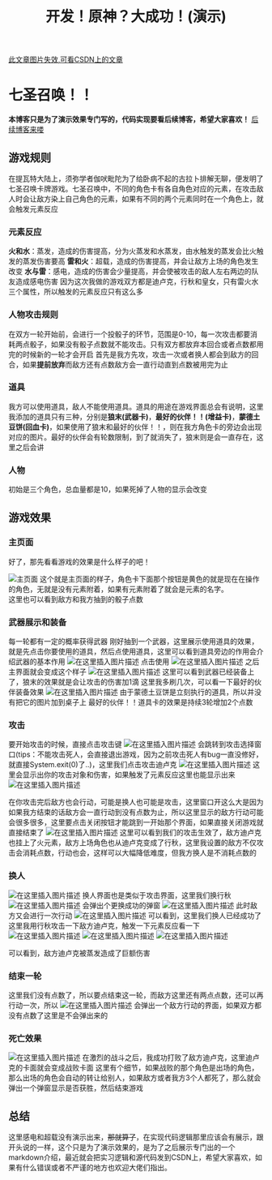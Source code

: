 ﻿---
title: 开发！原神？大成功！(演示)
toc: true
date: 
cover: /img/明日方舟小人4.jpg
categories: 项目
description: 想不出来介绍了
tags: 后端
post_meta:
  page:
    date_type: both # created or updated or both 主頁文章日期是創建日或者更新日或都顯示
    date_format: relative # date/relative 顯示日期還是相對日期
    categories: true # true or false 主頁是否顯示分類
    tags: true # true or false 主頁是否顯示標籤
    label: false # true or false 顯示描述性文字
  post:
    date_type: both # created or updated or both 文章頁日期是創建日或者更新日或都顯示
    date_format: relative # date/relative 顯示日期還是相對日期
    categories: true # true or false 文章頁是否顯示分類
    tags: true # true or false 文章頁是否顯示標籤
    label: false # true or false 顯示描述性文字
copyright_author: Elysian剑彧
copyright_author_href: https://dcelysia.netlify.app/
copyright_url: https://dcelysia.netlify.app/
copyright_info: 此文章版权归Elysian剑彧所有，如有转载，请注明来自原作者
---

[此文章图片失效,可看CSDN上的文章](https://blog.csdn.net/weixin_60660061/article/details/135728680)

# 七圣召唤！！

**本博客只是为了演示效果专门写的，代码实现要看后续博客，希望大家喜欢！**
[后续博客来喽](https://blog.csdn.net/weixin_60660061/article/details/135818844?spm=1001.2014.3001.5501)
## 游戏规则
在提瓦特大陆上，须弥学者伽吠毗陀为了给卧病不起的古拉卜排解无聊，便发明了七圣召唤卡牌游戏。七圣召唤中，不同的角色卡有各自角色对应的元素，在攻击敌人时会让敌方染上自己角色的元素，如果有不同的两个元素同时在一个角色上，就会触发元素反应
### 元素反应
**火和水**：蒸发，造成的伤害提高，分为火蒸发和水蒸发，由水触发的蒸发会比火触发的蒸发伤害要高
**雷和火**：超载，造成的伤害提高，并会让敌方上场的角色发生改变
**水与雷**：感电，造成的伤害会少量提高，并会使被攻击的敌人左右两边的队友造成感电伤害
因为这次我做的游戏双方都是迪卢克，行秋和皇女，只有雷火水三个属性，所以触发的元素反应只有这么多
### 人物攻击规则
在双方一轮开始前，会进行一个投骰子的环节，范围是0-10，每一次攻击都要消耗两点骰子，如果没有骰子点数就不能攻击。只有双方都放弃本回合或者点数都用完的时候新的一轮才会开启
首先是我方先攻，攻击一次或者换人都会到敌方的回合，如果**提前放弃**而敌方还有点数敌方会一直行动直到点数被用完为止

### 道具
我方可以使用道具，敌人不能使用道具。道具的用途在游戏界面总会有说明，这里我添加的道具只有三种，分别是**狼末(武器卡)**，**最好的伙伴！！(增益卡)**，**蒙德土豆饼(回血卡)**，如果使用了狼末和最好的伙伴！！，则在我方角色卡的旁边会出现对应的图片。最好的伙伴会有轮数限制，到了就消失了，狼末则是会一直存在，这里之后会讲

### 人物
初始是三个角色，总血量都是10，如果死掉了人物的显示会改变
## 游戏效果
### 主页面
好了，那先看看游戏的效果是什么样子的吧！
     
![主页面](https://img-blog.csdnimg.cn/direct/41f978decf52405b8a9d564d2d649ee4.png)
这个就是主页面的样子，角色卡下面那个按钮是黄色的就是现在在操作的角色，无就是没有元素附着，如果有元素附着了就会是元素的名字。   
这里也可以看到敌方和我方抽到的骰子点数
### 武器展示和装备
每一轮都有一定的概率获得武器
刚好抽到一个武器，这里展示使用道具的效果，就是先点击你要使用的道具，然后点使用道具，这里可以看到道具旁边的作用会介绍武器的基本作用
![在这里插入图片描述](https://img-blog.csdnimg.cn/direct/228871274c3d4f9b8ac170a454eb7568.png)
点击使用
![在这里插入图片描述](https://img-blog.csdnimg.cn/direct/5720cbaccfe149d9866b13e4f5daf7b2.png)
之后主界面就会变成这个样子
![在这里插入图片描述](https://img-blog.csdnimg.cn/direct/74858a74f2b74747a30df2227c70c665.png)
这里可以看到武器已经装备上了，狼末的效果就是会让攻击的伤害加1滴
这里我多刷几次，可以看一下最好的伙伴装备效果
![在这里插入图片描述](https://img-blog.csdnimg.cn/direct/7baa4a16458d4242b3cf5b96a54a3581.png)
由于蒙德土豆饼是立刻执行的道具，所以并没有把它的图片加到桌子上
最好的伙伴！！道具卡的效果是持续3轮增加2个点数
### 攻击
要开始攻击的时候，直接点击攻击键
![在这里插入图片描述](https://img-blog.csdnimg.cn/direct/cec42a3d0903476e8d0ba613114d8e64.png)
会跳转到攻击选择窗口(tips：不能攻击死人，会直接退出游戏，因为之前攻击死人有bug一直没修好，就直接System.exit(0)了..)，这里我们点击攻击迪卢克
![在这里插入图片描述](https://img-blog.csdnimg.cn/direct/685ce6c966c946a18e6564c107a4934b.png)
这里会显示出你的攻击对象和伤害，如果触发了元素反应这里也能显示出来
![在这里插入图片描述](https://img-blog.csdnimg.cn/direct/68bce0b6eda14df8a8fc81cc46367f77.png)

在你攻击完后敌方也会行动，可能是换人也可能是攻击，这里窗口开这么大是因为如果我方结束的话敌方会一直行动到没有点数为止，所以这里显示的敌方行动可能会很多很多，这里要点击关闭按钮才能跳到一开始那个界面，如果直接关闭游戏就直接结束了
![在这里插入图片描述](https://img-blog.csdnimg.cn/direct/b061102b27c845eb87212146934d3356.png)
这里可以看到我们的攻击生效了，敌方迪卢克也挂上了火元素，敌方上场角色也从迪卢克变成了行秋，这里我设置的敌方不仅攻击会消耗点数，行动也会，这样可以大幅降低难度，但我方换人是不消耗点数的
### 换人
![在这里插入图片描述](https://img-blog.csdnimg.cn/direct/e7b9b2f9fdcc498c8d9e47e00e380768.png)
换人界面也是类似于攻击界面，这里我们换行秋
![在这里插入图片描述](https://img-blog.csdnimg.cn/direct/b67fc3f85f384bf19e544fad4c47be71.png)
会弹出个更换成功的弹窗
![在这里插入图片描述](https://img-blog.csdnimg.cn/direct/3b55c19476ee42a6844da7e2cb7177ef.png)
此时敌方又会进行一次行动
![在这里插入图片描述](https://img-blog.csdnimg.cn/direct/24ac30c83ab44573bed60f47b0076868.png)
可以看到，这里我们换人已经成功了
这里我用行秋攻击一下敌方迪卢克，触发一下元素反应看一下
![在这里插入图片描述](https://img-blog.csdnimg.cn/direct/b477067674264576a9c8bf42d0505a09.png)
![在这里插入图片描述](https://img-blog.csdnimg.cn/direct/a60d8bb99a6e4159b5cf28c733da51c9.png)
![在这里插入图片描述](https://img-blog.csdnimg.cn/direct/f2b299a9ee0040419e80cebda05d8b14.png)

可以看到，敌方迪卢克被蒸发造成了巨额伤害
### 结束一轮
这里我们没有点数了，所以要点结束这一轮，而敌方这里还有两点点数，还可以再行动一次，所以
![在这里插入图片描述](https://img-blog.csdnimg.cn/direct/323717124d8947d5af1f92e1357d6ed2.png)
会弹出一个敌方行动的界面，如果双方都没有点数了这里是不会弹出来的
### 死亡效果
![在这里插入图片描述](https://img-blog.csdnimg.cn/direct/d8bfbe21abda418699580e3e3dd009c6.png)
在激烈的战斗之后，我成功打败了敌方迪卢克，这里迪卢克的卡面就会变成战败卡面
这里有个细节，如果战败的那个角色是出场的角色，那么出场的角色会自动的转让给别人，如果敌方或者我方3个人都死了，那么就会弹出一个弹窗显示是否获胜，然后结束游戏

## 总结
这里感电和超载没有演示出来，~~那就算了~~，在实现代码逻辑那里应该会有展示，跟开头说的一样，这个只是为了演示效果的，是为了之后展示专门出的一个markdown介绍，最近就会把实习逻辑和源代码发到CSDN上，希望大家喜欢，如果有什么错误或者不严谨的地方也欢迎大佬们指出。

